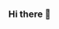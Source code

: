 ### Hi there 👋

<!--
**rifat123-r/rifat123-r** is a ✨ _special_ ✨ repository because its `README.md` (this file) appears on your GitHub profile.
I am Computer Science Engineering graduate🎓 currently working in a MNC Tata Consultancy Services looking for opportunities and collabaration in projects related to data science and deep learning. I'm a passionate learner who's always willing to learn and work across technologies and domains 💡. I love to explore new technologies and leverage them to solve real-life problems ✨. Apart from that I also love to guide and mentor newbies 👨🏻‍💻. I'm currently into Web Development 🕸️ and working on my Data Structures and Algorithms 🤓. Although A computer science engineer working with Devlopment tools and looking forward to Share and Gain knowledgeable stuff☘️.

Talking about Personal Stuffs:
👨‍💻 Portfolio ptprashanttripathi.github.io

👨🎓 Experience Level : 6+ years

💻 I’m Currently Watching : One piece 🚀

🧩 Interested In : Technology, Astronomy, Space

-💡 Equipments : Sarcasm, Knowledge, python, C, nodejs, PHP, webdev, Linux

-⚡ Fun Fact : Prefer Chai ☕ over coffee

📝 Resume

💬 Ask me about anything here ! I am happy to help

                                                                                                  
